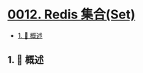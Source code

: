 # [0012. Redis 集合(Set)](https://github.com/Tdahuyou/TNotes.redis/tree/main/notes/0012.%20Redis%20%E9%9B%86%E5%90%88(Set))

<!-- region:toc -->

- [1. 📝 概述](#1--概述)

<!-- endregion:toc -->

## 1. 📝 概述
